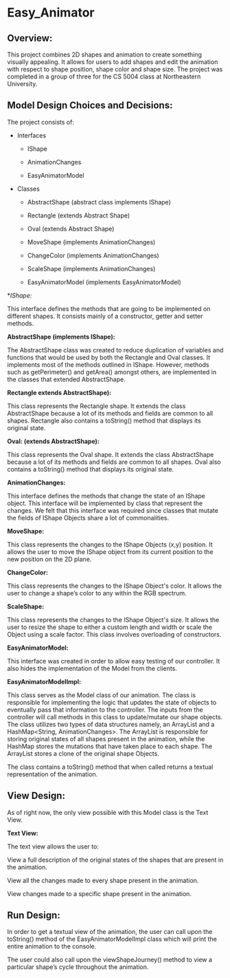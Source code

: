 # Easy_Animator

## Overview: 

This project combines 2D shapes and animation to create something visually appealing. It allows for users to add shapes and edit the animation with respect to shape position, shape color and shape size. The project was completed in a group of three for the CS 5004 class at Northeastern University. 

## Model Design Choices and Decisions: 

The project consists of: 

* Interfaces 

  * IShape 

  * AnimationChanges 

  * EasyAnimatorModel 

* Classes 

   * AbstractShape (abstract class implements IShape) 

   * Rectangle (extends Abstract Shape) 

   * Oval (extends Abstract Shape) 

  * MoveShape (implements AnimationChanges) 

  * ChangeColor (implements AnimationChanges) 

  * ScaleShape (implements AnimationChanges) 

  * EasyAnimatorModel (implements EasyAnimatorModel) 

**IShape:* 

This interface defines the methods that are going to be implemented on different shapes. It consists mainly of a constructor, getter and setter methods. 

**AbstractShape (implements IShape):** 

The AbstractShape class was created to reduce duplication of variables and functions that would be used by both the Rectangle and Oval classes. It implements most of the methods outlined in IShape. However, methods such as getPerimeter() and getArea() amongst others, are implemented in the classes that extended AbstractShape. 

**Rectangle extends AbstractShape):**

This class represents the Rectangle shape. It extends the class AbstractShape because a lot of 
its methods and fields are common to all shapes. Rectangle also contains a toString() method that displays its original state. 

**Oval: (extends AbstractShape):**

This class represents the Oval shape. It extends the class AbstractShape because a lot of 
its methods and fields are common to all shapes. Oval also contains a toString() method that displays its original state. 

**AnimationChanges:** 

This interface defines the methods that change the state of an IShape object. This interface 
will be implemented by class that represent the changes. We felt that this interface was required since classes that mutate the fields of IShape Objects share a lot of commonalities.  

**MoveShape:**

This class represents the changes to the IShape Objects (x,y) position. It allows the user to move the 
IShape object from its current position to the new position on the 2D plane. 

**ChangeColor:** 

This class represents the changes to the IShape Object's color. It allows the user to change a shape’s color to any within the RGB spectrum.  

**ScaleShape:** 

This class represents the changes to the IShape Object's size. It allows the user to resize the shape to either a custom length and width or scale the Object using a scale factor. This class involves overloading of constructors. 

**EasyAnimatorModel:** 

This interface was created in order to allow easy testing of our controller. It also hides the implementation of the Model from the clients. 

**EasyAnimatorModelImpl:** 

This class serves as the Model class of our animation. The class is responsible for implementing the logic 
that updates the state of objects to eventually pass that information to the controller. The inputs from the controller will call methods in this class to update/mutate our shape objects.  
The class utilizes two types of data structures namely, an ArrayList<IShape> and a HashMap<String, AnimationChanges>. The ArrayList is responsible for storing original states of all shapes present in the animation, while the HashMap stores the mutations that have taken place to each shape. The ArrayList stores a clone of the original shape Objects. 

The class contains a toString() method that when called returns a textual representation of the animation. 

 

## View Design: 

As of right now, the only view possible with this Model class is the Text View.  

**Text View:** 

The text view allows the user to: 

View a full description of the original states of the shapes that are present in the animation. 

View all the changes made to every shape present in the animation. 

View changes made to a specific shape present in the animation. 

 

## Run Design: 

In order to get a textual view of the animation, the user can call upon the toString() method of the EasyAnimatorModelImpl class which will print the entire animation to the console. 

The user could also call upon the viewShapeJourney() method to view a particular shape’s cycle throughout the animation. 

 

 

 

 

 
